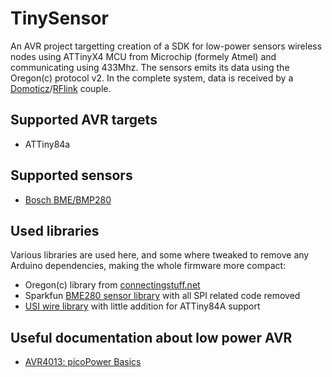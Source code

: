# TinySensor

An AVR project targetting creation of a SDK for low-power sensors wireless nodes using ATTinyX4 MCU from Microchip (formely Atmel) 
and communicating using 433Mhz. The sensors emits its data using the Oregon(c) protocol v2.
In the complete system, data is received by a [Domoticz](https://domoticz.com/)/[RFlink](http://www.rflink.nl/blog2/) couple.

## Supported AVR targets
* ATTiny84a

## Supported sensors
* [Bosch BME/BMP280](https://www.bosch-sensortec.com/bst/products/all_products/bme280)

## Used libraries
Various libraries are used here, and some where tweaked to remove any Arduino dependencies, making the whole firmware more compact:
* Oregon(c) library from [connectingstuff.net](http://www.connectingstuff.net/blog/encodage-protocoles-oregon-scientific-sur-arduino/)
* Sparkfun [BME280 sensor library](https://github.com/sparkfun/SparkFun_BME280_Arduino_Library) with all SPI related code removed
* [USI wire library](https://github.com/puuu/USIWire.git) with little addition for ATTiny84A support


## Useful documentation about low power AVR
* [AVR4013: picoPower Basics](http://www.microchip.com/downloads/en/AppNotes/doc8349.pdf)
